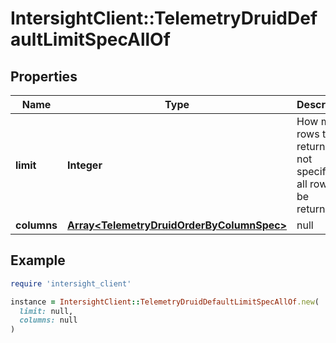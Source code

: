 # IntersightClient::TelemetryDruidDefaultLimitSpecAllOf

## Properties

| Name | Type | Description | Notes |
| ---- | ---- | ----------- | ----- |
| **limit** | **Integer** | How many rows to return. If not specified, all rows will be returned. |  |
| **columns** | [**Array&lt;TelemetryDruidOrderByColumnSpec&gt;**](TelemetryDruidOrderByColumnSpec.md) | null |  |

## Example

```ruby
require 'intersight_client'

instance = IntersightClient::TelemetryDruidDefaultLimitSpecAllOf.new(
  limit: null,
  columns: null
)
```

